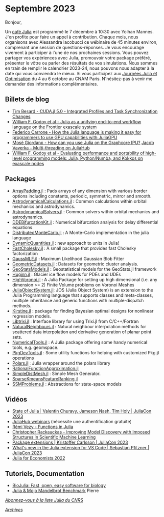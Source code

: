 # Septembre 2023 

Bonjour, 

Un [café Julia](https://calcul.math.cnrs.fr/cafe-julia-5.html) est
programmé le 7 décembre à 10:30 avec Yolhan Mannes. J'en profite
pour faire un appel à contribution.  Chaque mois, nous organisons
avec Alessandra Iacobucci ce wébinaire de 45 minutes environ,
comprenant une session de questions-réponses.  Je vous encourage
vivement à participer à l'une de nos prochaines sessions. Vous
pouvez partager vos expériences avec Julia, promouvoir votre package
préféré, présenter le vôtre ou parler des résultats de vos simulations.
Nous sommes en train de remplir le calendrier 2023-24, nous pouvons
nous adapter à la date qui vous conviendra le mieux. Si vous participez aux
[Journées Julia et Optimisation](https://calcul.math.cnrs.fr/2023-10-journee-julia-optimisation.html)
du 4 au 6 octobre au CNAM Paris. N'hésitez-pas à venir me demander
des informations complémentaires.

## Billets de blog

- [Tim Besard - CUDA.jl 5.0 - Integrated Profiles and Task Synchronization Changes](https://info.juliahub.com/cuda-jl-5-0-changes)
- [William F. Godoy et al - Julia as a unifying end-to-end workflow language on the Frontier exascale system](https://hgpu.org/?p=28622)
- [Federico Carrone - How the Julia language is making it easy for programmers to use GPU capabilities with JuliaGPU](https://medium.com/this-is-not-a-monad-tutorial/julia-gpu-98a461d33e21)
- [Mosè Giordano - How can you use Julia on the Graphcore IPU?](https://www.graphcore.ai/posts/running-julia-on-graphcore-ipus?utm_content=264939446&utm_medium=social&utm_source=twitter&hss_channel=tw-764088549230702592)
 [Jacob Vaverka - Multi-threading on JuliaHub](https://info.juliahub.com/multi-threading-juliahub)
- [William F. Godoy et al - Evaluating performance and portability of high-level programming models: Julia, Python/Numba, and Kokkos on exascale nodes](https://arxiv.org/pdf/2303.06195.pdf)

## Packages

- [ArrayPadding.jl](https://github.com/paulxshen/ArrayPadding.jl) : Pads arrays of any dimension with various border options including constants, periodic, symmetric, mirror and smooth.
- [AstrodynamicalCalculations.jl](https://github.com/cadojo/AstrodynamicalCalculations.jl) : Common calculations within orbital mechanics and astrodynamics.
- [AstrodynamicalSolvers.jl](https://github.com/cadojo/AstrodynamicalSolvers.jl) : Common solvers within orbital mechanics and astrodynamics.
- [DDEBifurcationKit.jl](https://github.com/bifurcationkit/DDEBifurcationKit.jl) : Numerical bifurcation analysis for delay differential equations
- [DistributedMonteCarlo.jl](https://github.com/baxmittens/DistributedMonteCarlo.jl) : A Monte-Carlo implementation in the julia language
- [DynamicQuantities.jl](https://github.com/SymbolicML/DynamicQuantities.jl) : new approach to units in Julia!
- [FastCholesky.jl](https://github.com/biaslab/FastCholesky.jl) : A small package that provides fast Cholesky factorization
- [GaussMLE.jl](https://github.com/JuliaSMLM/GaussMLE.jl) : Maximum Likelihood Gaussian Blob Fitter
- [GeometricDatasets.jl](https://github.com/JuliaTDA/GeometricDatasets.jl) : Datasets for geometric cluster analysis.
- [GeoStatsModels.jl](https://github.com/JuliaEarth/GeoStatsModels.jl) : Geostatistical models for the GeoStats.jl framework
- [Huginn.jl](https://github.com/ODINN-SciML/Huginn.jl) : Glacier ice flow models for PDEs and UDEs
- [HighVoronoi.jl](https://github.com/martinheida/HighVoronoi.jl) : A Julia Package for setting up high dimensional (i.e. any dimension >= 2) Finite Volume problems on Voronoi Meshes
- [JuliaObjectSystem.jl](https://github.com/EdBarrancos/JuliaObjectSystem): JOS (Julia Object System) is an extension to the Julia Programming language that supports classes and meta-classes, multiple inheritance and generic functions with multiple-dispatch methods.
- [Kirstine.jl](https://sr.ht/~lsandig/Kirstine.jl) : package for finding Bayesian optimal designs for nonlinear regression models.
- [Libtrixi.jl](https://github.com/trixi-framework/libtrixi) : Interface library for using Trixi.jl from C/C++/Fortran
- [NaturalNeighbours.jl](https://github.com/DanielVandH/NaturalNeighbours.jl) : Natural neighbour interpolation methods for scattered data interpolation and derivative generation of planar point sets.
- [NumericalTools.jl](https://github.com/physcxia/NumericalTools.jl) : A Julia package offering some handy numerical tools, e.g. geomspace.
- [PkgDevTools.jl](https://github.com/charleskawczynski/PkgDevTools.jl) : Some utility functions for helping with customized Pkg.jl operations
- [Polars.jl](https://github.com/Pangoraw/Polars.jl) : Julia wrapper around the polars library
- [RationalFunctionApproximation.jl](https://github.com/complexvariables/RationalFunctionApproximation.jl)
- [SimpleDistMesh.jl](https://github.com/alex-nunn/SimpleDistMesh) : Simple Mesh Generator. 
- [SparseKmeansFeatureRanking.jl](https://github.com/kose-y/SparseKmeansFeatureRanking.jl)
- [SSMProblems.jl](https://github.com/TuringLang/SSMProblems.jl) : Abstractions for state-space models


## Vidéos

- [State of Julia | Valentin Churavy, Jameson Nash, Tim Holy | JuliaCon 2023](https://youtu.be/jFhL8EVrz7s?si=yS3XBRHmuQFT0a8s)
- [JuliaHub webinars](https://juliahub.com/company/resources/webinars/) (nécessite une authentification gratuite)
- [Rémi Vezy - Functions in Julia](https://youtu.be/NdPMaDzpqW8?si=v5keroLQEJfp9OQ0)
- [Christopher Rackauckas - Improving Model Discovery with Imposed Structures in Scientific Machine Learning](https://youtu.be/5jat8moluUM?si=EuMTrzINny1GWvZV)
- [Package extensions | Kristoffer Carlsson | JuliaCon 2023](https://youtu.be/TiIZlQhFzyk?si=98CuSMei7NPhIO4i)
- [What's new in the Julia extension for VS Code | Sebastian Pfitzner | JuliaCon 2023](https://youtu.be/FdRyqKqAYHI?si=oILvbxwoUz_26vih)
- [Julia for Economists 2022](https://www.youtube.com/playlist?list=PLbuwVVKCI3sRW0Y5ehBFwdFVuyuy87ram)

## Tutoriels, Documentation

- [BioJulia: Fast, open, easy software for biology](https://biojulia.dev/BioJuliaDocs/dev/)
- [Julia & Mojo Mandelbrot Benchmark](https://discourse.julialang.org/t/julia-mojo-mandelbrot-benchmark/103638/24)
Pierre

[*Abonnez-vous à la liste Julia du CNRS*](https://listes.services.cnrs.fr/wws/subscribe/julia)

[*Archives*](https://pnavaro.github.io/NouvellesJulia)
